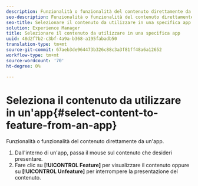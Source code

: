 ```yaml
---
description: Funzionalità o funzionalità del contenuto direttamente da un'app.
seo-description: Funzionalità o funzionalità del contenuto direttamente da un'app.
seo-title: Selezionare il contenuto da utilizzare in una specifica app
solution: Experience Manager
title: Selezionare il contenuto da utilizzare in una specifica app
uuid: 48d2f7b2-c3bf-4a9a-b368-a195fabadb50
translation-type: tm+mt
source-git-commit: 67aeb3de964473b326c88c3a3f81ff48a6a12652
workflow-type: tm+mt
source-wordcount: '70'
ht-degree: 0%

---
```



# Seleziona il contenuto da utilizzare in un&#39;app{#select-content-to-feature-from-an-app}

Funzionalità o funzionalità del contenuto direttamente da un&#39;app.

1. Dall&#39;interno di un&#39;app, passa il mouse sul contenuto che desideri presentare.
1. Fare clic su **[!UICONTROL Feature]** per visualizzare il contenuto oppure su **[!UICONTROL Unfeature]** per interrompere la presentazione del contenuto.
